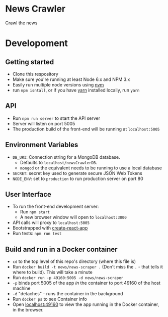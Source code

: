 # News Crawler

Crawl the news

# Developoment

## Getting started

 - Clone this respository
 - Make sure you're running at least Node 6.x and NPM 3.x
 - Easily run multiple node versions using [nvm](https://github.com/creationix/nvm/blob/master/README.markdown)
 - run `npm isntall`, or if you have [yarn](https://code.facebook.com/posts/1840075619545360) installed locally, run `yarn`

## API

 - Run `npm run server` to start the API server 
 - Server will listen on port 5005
 - The production build of the front-end will be running at `localhost:5005`

## Environment Variables

 - `DB_URI`: Connection string for a MongoDB database.
   - Defaults to `localhost/newsCrawlerDB`.
   - `mongod` or the equivalent needs to be running to use a local database
 - `SECRET`: secret key used to generate secure JSON Web Tokens
 - `NODE_ENV`: set to `production` to run production server on port 80

## User Interface

 - To run the front-end development server:
   - Run `npm start`
   - A new browser window will open to `localhost:3000`
 - API calls will proxy to `localhost:5005`
 - Bootstrapped with [create-react-app](https://github.com/facebookincubator/create-react-app/blob/master/packages/react-scripts/template/README.md)
 - Run tests: `npm run test`

## Build and run in a Docker container

 - `cd` to the top level of this repo's directory (where this file is)
 - Run `docker build -t news/news-scraper .`  (Don't miss the `.` - that tells it where to build). This will take a minute
 - Run `docker run -p 49160:5005 -d news/news-scraper`
  - `-p` binds port 5005 of the app _in_ the container to port 49160 of the host machine
  - `-d` "detaches" - runs the container in the background
 - Run `docker ps` to see Container info
 - Open [localhost:49160](http://localhost:49160) to view the app running in the Docker container, in the browser.
 